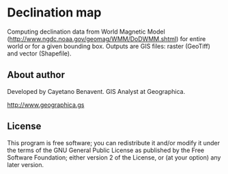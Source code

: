 # Declination map
Computing declination data from World Magnetic Model (http://www.ngdc.noaa.gov/geomag/WMM/DoDWMM.shtml) for entire world or for a given bounding box.
Outputs are GIS files: raster (GeoTiff) and vector (Shapefile).

## About author
Developed by Cayetano Benavent.
GIS Analyst at Geographica.

http://www.geographica.gs

## License
This program is free software; you can redistribute it and/or modify
it under the terms of the GNU General Public License as published by
the Free Software Foundation; either version 2 of the License, or
(at your option) any later version.
